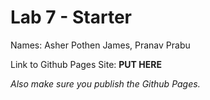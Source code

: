 # Lab 7 - Starter

Names: Asher Pothen James, Pranav Prabu

Link to Github Pages Site: **PUT HERE**

_Also make sure you publish the Github Pages._